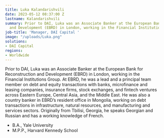 ```yaml
---
title: Luka Kalandarishvili
date: 2023-05-12 08:37:00 Z
lastname: Kalandarishvili
summary: Prior to DAI, Luka was an Associate Banker at the European Bank for Reconstruction
  and Development (EBRD) in London, working in the Financial Institutions Group.
job-title: 'Manager, DAI Capital '
image: "/uploads/Luka.png"
solutions:
- DAI Capital
regions:
- Worldwide
---
```


Prior to DAI, Luka was an Associate Banker at the European Bank for Reconstruction and Development (EBRD) in London, working in the Financial Institutions Group. At EBRD, he was a lead and a principal team member on debt and equity transactions with banks, microfinance and leasing companies, insurance firms, stock exchanges, and fintech ventures across Eastern Europe, Central Asia, and the Middle East. He was also a country banker in EBRD’s resident office in Mongolia, working on debt transactions in infrastructure, natural resources, and manufacturing and services sectors. Originally from Tbilisi, Georgia, he speaks Georgian and Russian and has a working knowledge of French.

* B.A., Yale University
* M.P.P., Harvard Kennedy School
